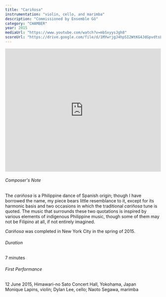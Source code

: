 ```yaml
---
title: "Cariñosa"
instrumentation: "violin, cello, and marimba"
description: "Commissioned by Ensemble Gô"
category: "CHAMBER"
year: 2015
mediaUrl: "https://www.youtube.com/watch?v=mbSxyysJgh8"
scoreUrl: "https://drive.google.com/file/d/1MYwrjgJ4hpSI2WtKG4JdGpvdtsLXcKNZ/view?usp=sharing"
---
```


<iframe class="mb-3" src="https://www.youtube.com/embed/mbSxyysJgh8" width="100%" height="400" frameborder="0" allowfullscreen="allowfullscreen"></iframe>

###### Composer's Note

The _cariñosa_ is a Philippine dance of Spanish origin; though I have borrowed the name, my piece bears little resemblance to it, except for its harmonic basis and two occasions in which the traditional _cariñosa_ tune is quoted. The music that surrounds these two quotations is inspired by various elements of indigenous Philippine music, though some of them may not be Filipino at all, if not entirely imagined.

_Cariñosa_ was completed in New York City in the spring of 2015.

###### Duration 

7 minutes

###### First Performance

12 June 2015, Himawari-no Sato Concert Hall, Yokohama, Japan\
Monique Lapins, violin; Dylan Lee, cello; Naoto Segawa, marimba